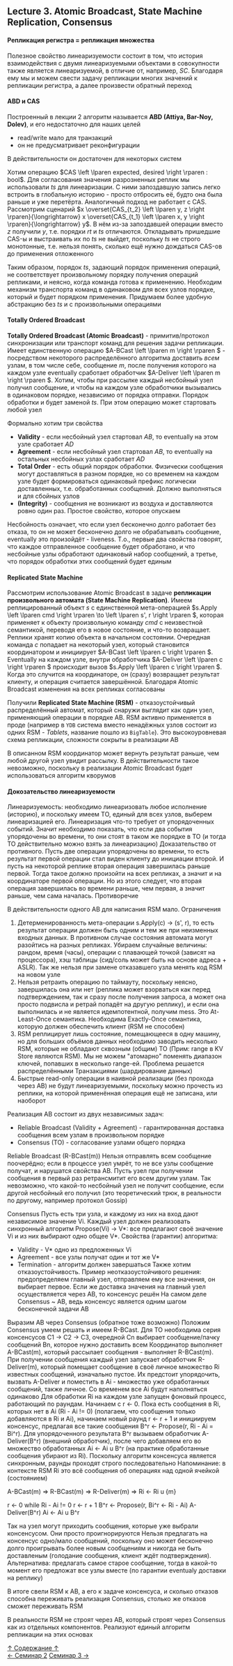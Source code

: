 ## Lecture 3. Atomic Broadcast, State Machine Replication, Consensus

#### Репликация регистра = репликация множества

Полезное свойство линеаризуемости состоит в том, что история взаимодействия с двумя линеаризуемыми объектами в совокупности также является линеаризуемой, в отличие от, например, *SC*. Благодаря ему мы и можем свести задачу репликации многих значений к репликации регистра, а далее произвести обратный переход

#### ABD и CAS

Построенный в лекции 2 алгоритм называется **ABD (Attiya, Bar-Noy, Dolev)**, и его недостаточно для наших целей
- read/write мало для транзакций
- он не предусматривает реконфигурации

В действительности он достаточен для некоторых систем

Хотим операцию $CAS \left \lparen expected, desired \right \rparen : bool$. Для согласования значения разрозненных реплик мы использовали $ts$ для линеаризации. С ними запоздавшую запись легко встроить в глобальную историю - просто отбросить её, будто она была раньше и уже перетёрта. Аналогичный подход не работает с CAS. Рассмотрим сценарий $x \overset{CAS_{t_2} \left \lparen y, z \right \rparen}{\longrightarrow} x  \overset{CAS_{t_1} \left \lparen x, y \right \rparen}{\longrightarrow} y$. В нём из-за запоздавшей операции вместо $z$ получили $y$, т.е. порядки $rt$ и $ts$ отличаются. Откладывать пришедшие CAS-ы и выстраивать их по $ts$ не выйдет, поскольку $ts$ не строго монотонные, т.е. нельзя понять, сколько ещё нужно дождаться CAS-ов до применения отложенного

Таким образом, порядок $ts$, задающий порядок применения операций, не соответствует произвольному порядку получения операций репликами, и неясно, когда команда готова к применению. Необходим механизм транспорта команд в одинаковом для всех узлов порядке, который и будет порядком применения. Придумаем более удобную абстракцию без $ts$ и с произвольными операциями

#### Totally Ordered Broadcast

**Totally Ordered Broadcast (Atomic Broadcast)** - примитив/протокол синхронизации или транспорт команд для решения задачи репликации. Имеет единственную операцию $A-BCast \left \lparen m \right \rparen $ - посредством некоторого распределённого алгоритма доставить *всем* узлам, в том числе себе, сообщение $m$, после получения которого на каждом узле eventually сработает обработчик $A-Deliver \left \lparen m \right \rparen $. Хотим, чтобы при рассылке каждый несбойный узел получил сообщение, и чтобы на каждом узле обработчики вызывались в одинаковом порядке, независимо от порядка отправки. Порядок обработки и будет заменой $ts$. При этом операцию может стартовать любой узел

Формально хотим три свойства
- **Validity** - если несбойный узел стартовал $AB$, то eventually на этом узле сработает $AD$
- **Agreement** - если несбойный узел стартовал $AB$, то eventually на остальных несбойных узлах сработает $AD$
- **Total Order** - есть общий порядок обработки. Физически сообщения могут доставляться в разном порядке, но со временем на каждом узле будет формироваться одинаковый префикс логически доставленных, т.е. обработанных сообщений. Должно выполняться и для сбойных узлов
- **(Integrity)** - сообщения не возникают из воздуха и доставляются ровно один раз. Простое свойство, которое опускаем

Несбойность означает, что если узел бесконечно долго работает без отказа, то он не может бесконечно долго не обрабатывать сообщение, eventually это произойдёт - liveness. Т.о., первые два свойства говорят, что каждое отправленное сообщение будет обработано, и что несбойные узлы обработают одинаковый набор сообщений, а третье, что порядок обработки этих сообщений будет единым

#### Replicated State Machine

Рассмотрим использование Atomic Broadcast в задаче **репликации произвольного автомата (State Machine Replication)**. Имеем реплицированный объект $s$ с единственной мета-операцией $s.Apply \left \lparen cmd \right \rparen \to \left \lparen s', r \right \rparen $, которая применяет к объекту произвольную команду $cmd$ с неизвестной семантикой, переводя его в новое состояние, и что-то возвращает. Реплики хранят копию объекта в начальном состоянии. Очередная команда $c$ попадает на некоторый узел, который становится координатором и инициирует $A-BCast \left \lparen c \right \rparen $. Eventually на каждом узле, внутри обработчика $A-Deliver \left \lparen c \right \rparen $ происходит вызов $s.Apply \left \lparen c \right \rparen $. Когда это случится на координаторе, он (сразу) возвращает результат клиенту, и операция считается завершённой. Благодаря Atomic Broadcast изменения на всех репликах согласованы

Получили **Replicated State Machine (RSM)** - отказоустойчивый распределённый автомат, который снаружи выглядит как один узел, применяющий операции в порядке AB. RSM активно применяется в проде (например в `YDB` система вместо ненадёжных узлов состоит из одних RSM - *Tablets*, название пошло из `BigTable`). Это высокоуровневая схема репликации, сложности сокрыты в реализации AB

В описанном RSM координатор может вернуть результат раньше, чем любой другой узел увидит рассылку. В действительности такое невозможно, поскольку в реализации Atomic Broadcast будет использоваться алгоритм кворумов

#### Докозательство линеаризуемости

Линеаризуемость: необходимо линеаризовать любое исполнение (историю), и поскольку имеем TO, единый для всех узлов, выберем линеаризацией его. Линеаризация что-то требует от упорядоченных событий. Значит необходимо показать, что если два события упорядочены во времени, то они стоят в таком же порядке в TO (и тогда ТО действительно можно взять за линеаризацию)
Доказательство от противного. Пусть две операции упорядочены во времени, то есть результат первой операции стал виден клиенту до инициации второй. И пусть на некоторой реплике вторая операция завершилась раньше первой. Тогда такое должно произойти на всех репликах, а значит и на координаторе первой операции. Но из этого следует, что вторая операция завершилась во времени раньше, чем первая, а значит раньше, чем сама началась. Противоречие

В действительности одного AB для написания RSM мало. Ограничения
1. Детерменированность мета-операции s.Apply(c) -> (s', r), то есть результат операции должен быть одним и тем же при неизменных входных данных. В противном случае состояния автомата могут разойтись на разных репликах. Убираем случайные величины: рандом, время (часы), операции с плавающей точкой (зависят на процессора), хэш таблицы (сид/соль может быть на основе адреса + ASLR). Так же нельзя при замене отказавшего узла менять код RSM на новом узле
2. Нельзя ретраить операцию по таймауту, поскольку неясно, завершилась она или нет (реплика может взорваться как перед подтверждением, так и сразу после получения запроса, а может она просто подвисла и ретрай попадёт на другую реплику), и если она выполнилась и не является идемпотентной, получим mess. Это At-Least-Once семантика. Необходима Exactly-Once семантика, которую должен обеспечить клиент (RSM не способен)
3. RSM реплицирует лишь состояние, помещающееся в одну машину, но для больших объёмов данных необходимо заводить несколько RSM, которые не обладают сквозным (общим) TO (Прим: range в KV Store являются RSM). Мы не можем "атомарно" поменять диапазон ключей, попавших в несколько range-ей. Проблема решается распределёнными Транзакциями (шардирование данных)
4. Быстрые read-only операции в наивной реализации (без прохода через AB) не будут линеаризуемыми, поскольку можно прочесть из реплики, на которой применённая операция ещё не записана, или наоборот

Реализация AB состоит из двух независимых задач:
- Reliable Broadcast (Validity + Agreement) - гарантированная доставка сообщения всем узлам в произвольном порядке
- Consensus (TO) - согласование узлами общего порядка

Reliable Broadcast (R-BCast(m))
Нельзя отправлять всем сообщение поочерёдно; если в процессе узел умрёт, то не все узлы сообщение получат, и нарушатся свойства AB. Пусть узел при получении сообщения в первый раз ретрансмитит его всем другим узлам. Так невозможно, что какой-то несбойный узел не получит сообщение, если другой несбойный его получил (это теоретический трюк, в реальности по другому, например протокол Gossip)

Consensus
Пусть есть три узла, и каждому из них на вход дают независимое значение Vi. Каждый узел должен реализовать синхронный алгоритм Propose(Vi) -> V*: все предлагают своё значение Vi и из них выбирают одно общее V*. Свойства (гарантии) алгоритма:
- Validity - V* одно из предложенных Vi
- Agreement - все узлы получат один и тот же V*
- Termination - алгоритм должен завершаться
Также хотим отказоустойчивость. Пример неотказоустойчивого решения: предопределяем главный узел, отправляем ему все значения, он выбирает первое. Если же доставка значения на главный узел осуществляется через AB, то консенсус решён
На самом деле Consensus ~ AB, ведь консенсус является одним шагом бесконечной задачи AB

Выразим AB через Consensus (обратное тоже возможно)
Положим Consensus умеем решать и имеем R-BCast. Для TO необходима серия консенсусов C1 -> C2 -> C3, очередной Cn выбирает сообщение/пачку сообщений Bn, которое нужно доставить всем
Координатор выполняет A-BCast(m), который рассылает сообщения - выполняет R-BCast(m). При получении сообщения каждый узел запускает обработчик R-Deliver(m), который помещает сообщение в своё личное множество Ri известных сообщений, изначально пустое. Их предстоит упорядочить, вызвать A-Deliver и поместить в Ai - множество уже обработанных сообщений, также личное. Со временем все Ai будут наполняться одинаково
Для обработки Ri на каждом узле запущен фоновый процесс, работающий по раундам. Начинаем с r <- 0. Пока есть сообщения в Ri, которых нет в Ai (Ri - Ai != 0) (полагаем, что сообщения только добавляются в Ri и Ai), начинаем новый раунд r <- r + 1 и инициируем консенсус, предлагая все такие сообщения B^r <- Propose(r, Ri - Ai = Bi^r). Для упорядоченного результата B^r вызываем обработчик A-Deliver(B^r) (внешний обработчик), после чего добавляем его во множество обработанных Ai <- Ai u B^r (на практике обработанные сообщения убирают из Ri). Поскольку алгоритм консенсуса является синхронным, раунды проходят строго последовательно
Напоминание: в контексте RSM Ri это всё сообщения об операциях над одной ячейкой (состоянием)

A-BCast(m) => R-BCast(m) => R-Deliver(m) => Ri <- Ri u {m}

r <- 0
while Ri - Ai != 0
  r <- r + 1
  B^r <- Propose(r, Bi^r <- Ri - Ai)
  A-Deliver(B^r)
  Ai <- Ai u B^r

Так на узел могут приходить сообщения, которые уже выбрали консенсусом. Они просто проигнорируются
Нельзя предлагать на консенсус одно/мало сообщений, поскольку оно может бесконечно долго проигрывать более новым сообщениям и никогда не быть доставленым (голодание сообщения, клиент ждёт подтверждения). Альтернатива: предлагать самое старое сообщение, тогда в какой-то момент его предложат все узлы вместе (по гарантии eventualy доставки на реплику)

В итоге свели RSM к AB, а его к задаче консенсуса, и сколько отказов способна переживать реализация Consensus, столько же отказов сможет переживать RSM

В реальности RSM не строят через AB, который строят через Consensus как из отдельных компонентов. Реализуют единый алгоритм репликации на этих основах

[↑ Содержание ↑](https://github.com/ddvamp/distributed-db-learning/tree/main/notes/dist-sys-mipt#содержание)\
[← Семинар 2](https://github.com/ddvamp/distributed-db-learning/blob/main/notes/dist-sys-mipt/seminars/seminar-2.md)
[Семинар 3 →](https://github.com/ddvamp/distributed-db-learning/blob/main/notes/dist-sys-mipt/seminars/seminar-3.md)
